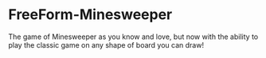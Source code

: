 # FreeForm-Minesweeper
The game of Minesweeper as you know and love, but now with the ability to play the classic game on any shape of board you can draw!

